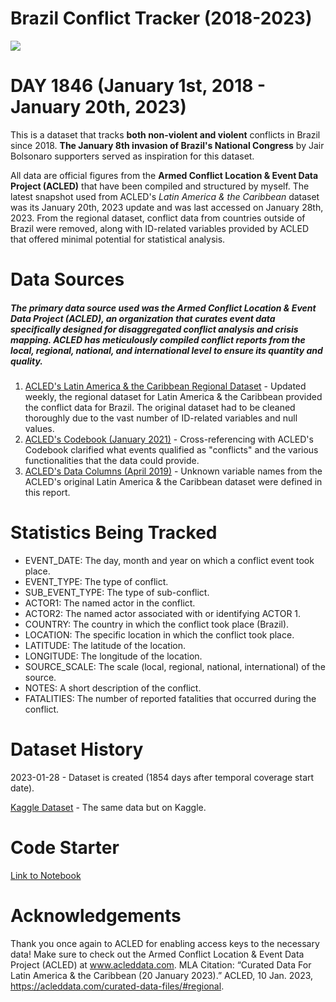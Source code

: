 # Brazil Conflict Tracker (2018-2023)

![](https://lh3.googleusercontent.com/WQLJZbrcPRbPpvcOxYxGm_NPkiuAtKnSiqQag83G9Lf-23MGYNZelcTvzCewYPuk3MjHsQuCArJYQAK3F63mMuXgh_32ZGyAjn6yKZ0fEDIdxfmDvE_YZ0vA2Yea82kXH1FZFxn2dg=w2400)

# DAY 1846 (January 1st, 2018 - January 20th, 2023)
This is a dataset that tracks **both non-violent and violent** conflicts in Brazil since 2018. **The January 8th invasion of Brazil's National Congress** by Jair Bolsonaro supporters served as inspiration for this dataset.

All data are official figures from the **Armed Conflict Location & Event Data Project (ACLED)** that have been compiled and structured by myself. The latest snapshot used from ACLED's *Latin America & the Caribbean* dataset was its January 20th, 2023 update and was last accessed on January 28th, 2023. From the regional dataset, conflict data from countries outside of Brazil were removed, along with ID-related variables provided by ACLED that offered minimal potential for statistical analysis.

# Data Sources
##### The primary data source used was the Armed Conflict Location & Event Data Project (ACLED), an organization that curates event data specifically designed for disaggregated conflict analysis and crisis mapping. ACLED has meticulously compiled conflict reports from the local, regional, national, and international level to ensure its quantity and quality.

1. [ACLED's Latin America & the Caribbean Regional Dataset](https://acleddata.com/curated-data-files/#regional) - Updated weekly, the regional dataset for Latin America & the Caribbean provided the conflict data for Brazil. The original dataset had to be cleaned thoroughly due to the vast number of ID-related variables and null values.
2. [ACLED's Codebook (January 2021)](https://acleddata.com/acleddatanew/wp-content/uploads/2021/11/ACLED_Codebook_v1_January-2021.pdf) - Cross-referencing with ACLED's Codebook clarified what events qualified as "conflicts" and the various functionalities that the data could provide.
3. [ACLED's Data Columns (April 2019)](https://acleddata.com/acleddatanew/wp-content/uploads/2021/11/ACLED_Data-Columns_v1_April-2019.pdf) - Unknown variable names from the ACLED's original Latin America & the Caribbean dataset were defined in this report.

# Statistics Being Tracked
- EVENT_DATE: The day, month and year on which a conflict event took place.
- EVENT_TYPE: The type of conflict.
- SUB_EVENT_TYPE: The type of sub-conflict. 
- ACTOR1: The named actor in the conflict.
- ACTOR2: The named actor associated with or identifying ACTOR 1.
- COUNTRY: The country in which the conflict took place (Brazil).
- LOCATION: The specific location in which the conflict took place.
- LATITUDE: The latitude of the location.
- LONGITUDE: The longitude of the location.
- SOURCE_SCALE: The scale (local, regional, national, international) of the source.
- NOTES: A short description of the conflict.
- FATALITIES: The number of reported fatalities that occurred during the conflict.

# Dataset History
2023-01-28 - Dataset is created (1854 days after temporal coverage start date).

[Kaggle Dataset](https://www.kaggle.com/datasets/justin2028/brazil-conflict-tracker-20182023) - The same data but on Kaggle.

# Code Starter
[Link to Notebook](https://www.kaggle.com/code/justin2028/conflicts-in-brazil-2018-2023-code-starter)

# Acknowledgements
Thank you once again to ACLED for enabling access keys to the necessary data!
Make sure to check out the Armed Conflict Location & Event Data Project (ACLED) at www.acleddata.com.
MLA Citation: “Curated Data For Latin America &amp; the Caribbean (20 January 2023).” ACLED, 10 Jan. 2023, https://acleddata.com/curated-data-files/#regional.
